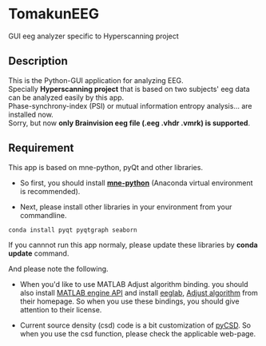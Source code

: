 # TomakunEEG
GUI eeg analyzer specific to Hyperscanning project
  
  
## Description  
This is the Python-GUI application for analyzing EEG.  
Specially **Hyperscanning project** that is based on two subjects' eeg data can be analyzed easily by this app.  
Phase-synchrony-index (PSI) or mutual information entropy analysis... are installed now.  
Sorry, but now **only Brainvision eeg file (.eeg .vhdr .vmrk) is supported**.
  
  
## Requirement
This app is based on mne-python, pyQt and other libraries.  
- So first, you should install **[mne-python](https://mne.tools/stable/install/index.html)** (Anaconda virtual environment is recommended).  
  
- Next, please install other libraries in your environment from your commandline.  
```
conda install pyqt pyqtgraph seaborn
```
  
If you cannnot run this app normaly, please update these libraries by **conda update** command.  
  
  
And please note the following.  
  
- When you'd like to use MATLAB Adjust algorithm binding. you should also install [MATLAB engine API](https://jp.mathworks.com/help/matlab/matlab_external/install-the-matlab-engine-for-python.html) and install [eeglab](https://sccn.ucsd.edu/eeglab/index.php),  [Adjust algorithm](https://www.nitrc.org/projects/adjust/) from their homepage. So when you use these bindings, you should give attention to their license.

- Current source density (csd) code is a bit customization of [pyCSD](https://github.com/nice-tools/pycsd). So when you use the csd function, please check the applicable web-page.
  
  
